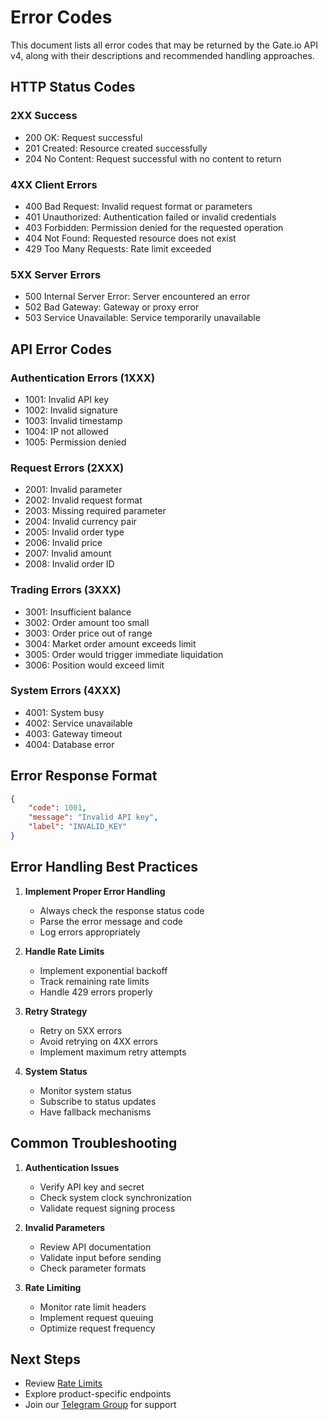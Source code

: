 # Error Codes

This document lists all error codes that may be returned by the Gate.io API v4, along with their descriptions and recommended handling approaches.

## HTTP Status Codes

### 2XX Success
- 200 OK: Request successful
- 201 Created: Resource created successfully
- 204 No Content: Request successful with no content to return

### 4XX Client Errors
- 400 Bad Request: Invalid request format or parameters
- 401 Unauthorized: Authentication failed or invalid credentials
- 403 Forbidden: Permission denied for the requested operation
- 404 Not Found: Requested resource does not exist
- 429 Too Many Requests: Rate limit exceeded

### 5XX Server Errors
- 500 Internal Server Error: Server encountered an error
- 502 Bad Gateway: Gateway or proxy error
- 503 Service Unavailable: Service temporarily unavailable

## API Error Codes

### Authentication Errors (1XXX)
- 1001: Invalid API key
- 1002: Invalid signature
- 1003: Invalid timestamp
- 1004: IP not allowed
- 1005: Permission denied

### Request Errors (2XXX)
- 2001: Invalid parameter
- 2002: Invalid request format
- 2003: Missing required parameter
- 2004: Invalid currency pair
- 2005: Invalid order type
- 2006: Invalid price
- 2007: Invalid amount
- 2008: Invalid order ID

### Trading Errors (3XXX)
- 3001: Insufficient balance
- 3002: Order amount too small
- 3003: Order price out of range
- 3004: Market order amount exceeds limit
- 3005: Order would trigger immediate liquidation
- 3006: Position would exceed limit

### System Errors (4XXX)
- 4001: System busy
- 4002: Service unavailable
- 4003: Gateway timeout
- 4004: Database error

## Error Response Format

```json
{
    "code": 1001,
    "message": "Invalid API key",
    "label": "INVALID_KEY"
}
```

## Error Handling Best Practices

1. **Implement Proper Error Handling**
   - Always check the response status code
   - Parse the error message and code
   - Log errors appropriately

2. **Handle Rate Limits**
   - Implement exponential backoff
   - Track remaining rate limits
   - Handle 429 errors properly

3. **Retry Strategy**
   - Retry on 5XX errors
   - Avoid retrying on 4XX errors
   - Implement maximum retry attempts

4. **System Status**
   - Monitor system status
   - Subscribe to status updates
   - Have fallback mechanisms

## Common Troubleshooting

1. **Authentication Issues**
   - Verify API key and secret
   - Check system clock synchronization
   - Validate request signing process

2. **Invalid Parameters**
   - Review API documentation
   - Validate input before sending
   - Check parameter formats

3. **Rate Limiting**
   - Monitor rate limit headers
   - Implement request queuing
   - Optimize request frequency

## Next Steps

- Review [Rate Limits](./rate-limits.md)
- Explore product-specific endpoints
- Join our [Telegram Group](https://t.me/gate_io) for support